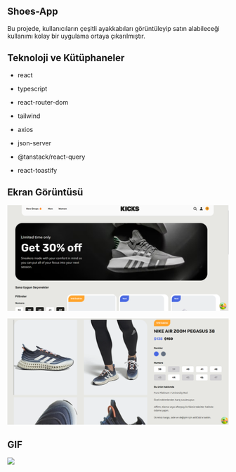 ## Shoes-App

Bu projede, kullanıcıların çeşitli ayakkabıları görüntüleyip satın alabileceği kullanımı kolay bir uygulama ortaya çıkarılmıştır.


##  Teknoloji ve Kütüphaneler

- react

- typescript

- react-router-dom

- tailwind

- axios

- json-server

- @tanstack/react-query

- react-toastify

## Ekran Görüntüsü

![](/shoes-app1.png)

![](/shoes-app2.png)

## GIF

![](/shoes-app.gif)
